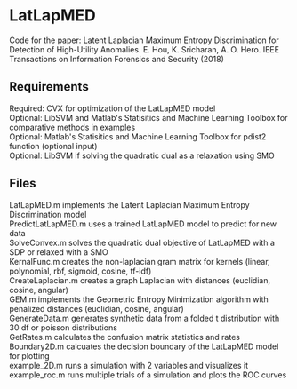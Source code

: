 # LatLapMED
Code for the paper: Latent Laplacian Maximum Entropy Discrimination for Detection of High-Utility Anomalies. E. Hou, K. Sricharan, A. O. Hero. IEEE Transactions on Information Forensics and Security (2018)

## Requirements
Required: CVX for optimization of the LatLapMED model  
Optional: LibSVM and Matlab's Statisitics and Machine Learning Toolbox for comparative methods in examples  
Optional: Matlab's Statisitics and Machine Learning Toolbox for pdist2 function (optional input)  
Optional: LibSVM if solving the quadratic dual as a relaxation using SMO  

## Files
LatLapMED.m implements the Latent Laplacian Maximum Entropy Discrimination model  
PredictLatLapMED.m uses a trained LatLapMED model to predict for new data  
SolveConvex.m solves the quadratic dual objective of LatLapMED with a SDP or relaxed with a SMO  
KernalFunc.m creates the non-laplacian gram matrix for kernels (linear, polynomial, rbf, sigmoid, cosine, tf-idf)  
CreateLaplacian.m creates a graph Laplacian with distances (euclidian, cosine, angular)  
GEM.m implements the Geometric Entropy Minimization algorithm with penalized distances (euclidian, cosine, angular)  
GenerateData.m generates synthetic data from a folded t distribution with 30 df or poisson distributions  
GetRates.m calculates the confusion matrix statistics and rates  
Boundary2D.m calcuates the decision boundary of the LatLapMED model for plotting  
example_2D.m runs a simulation with 2 variables and visualizes it  
example_roc.m runs multiple trials of a simulation and plots the ROC curves  

